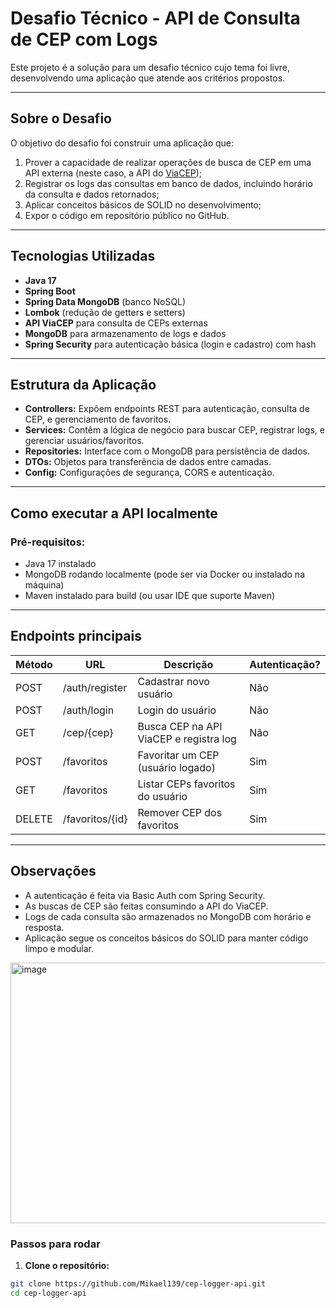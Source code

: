 # Desafio Técnico - API de Consulta de CEP com Logs

Este projeto é a solução para um desafio técnico cujo tema foi livre, desenvolvendo uma aplicação que atende aos critérios propostos.

---

## Sobre o Desafio

O objetivo do desafio foi construir uma aplicação que:

1. Prover a capacidade de realizar operações de busca de CEP em uma API externa (neste caso, a API do [ViaCEP](https://viacep.com.br/));
2. Registrar os logs das consultas em banco de dados, incluindo horário da consulta e dados retornados;
3. Aplicar conceitos básicos de SOLID no desenvolvimento;
4. Expor o código em repositório público no GitHub.

---

## Tecnologias Utilizadas

- **Java 17**
- **Spring Boot**
- **Spring Data MongoDB** (banco NoSQL)
- **Lombok** (redução de getters e setters)
- **API ViaCEP** para consulta de CEPs externas
- **MongoDB** para armazenamento de logs e dados
- **Spring Security** para autenticação básica (login e cadastro) com hash
  
---

## Estrutura da Aplicação

- **Controllers:** Expõem endpoints REST para autenticação, consulta de CEP, e gerenciamento de favoritos.
- **Services:** Contêm a lógica de negócio para buscar CEP, registrar logs, e gerenciar usuários/favoritos.
- **Repositories:** Interface com o MongoDB para persistência de dados.
- **DTOs:** Objetos para transferência de dados entre camadas.
- **Config:** Configurações de segurança, CORS e autenticação.

---

## Como executar a API localmente

### Pré-requisitos:

- Java 17 instalado
- MongoDB rodando localmente (pode ser via Docker ou instalado na máquina)
- Maven instalado para build (ou usar IDE que suporte Maven)

---

## Endpoints principais

| Método | URL               | Descrição                                | Autenticação? |
|--------|-------------------|-----------------------------------------|--------------|
| POST   | /auth/register    | Cadastrar novo usuário                   | Não          |
| POST   | /auth/login       | Login do usuário                         | Não          |
| GET    | /cep/{cep}        | Busca CEP na API ViaCEP e registra log  | Não          |
| POST   | /favoritos        | Favoritar um CEP (usuário logado)       | Sim          |
| GET    | /favoritos        | Listar CEPs favoritos do usuário        | Sim          |
| DELETE | /favoritos/{id}   | Remover CEP dos favoritos                | Sim          |

---

## Observações

- A autenticação é feita via Basic Auth com Spring Security.
- As buscas de CEP são feitas consumindo a API do ViaCEP.
- Logs de cada consulta são armazenados no MongoDB com horário e resposta.
- Aplicação segue os conceitos básicos do SOLID para manter código limpo e modular.

<img width="540" height="417" alt="image" src="https://github.com/user-attachments/assets/25ad920a-9dd7-454d-9efa-85aac41efc40" />

### Passos para rodar

1. **Clone o repositório:**

```bash
git clone https://github.com/Mikael139/cep-logger-api.git
cd cep-logger-api


